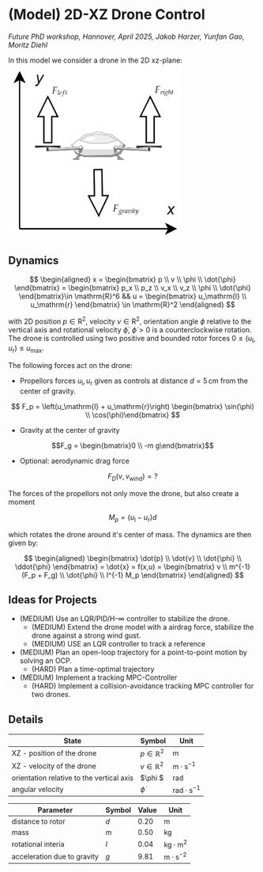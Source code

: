 # (Model) 2D-XZ Drone Control
*Future PhD workshop, Hannover, April 2025, Jakob Harzer, Yunfan Gao, Moritz Diehl*

In this model we consider a drone in the 2D xz-plane:
<img src="_misc/2DroneImage.png" width="350"/>

## Dynamics

$$
\begin{aligned}
x = \begin{bmatrix}
p \\
v \\
\phi \\
\dot{\phi}
\end{bmatrix} = \begin{bmatrix}
p_x \\
p_z \\
v_x \\
v_z \\
\phi \\
\dot{\phi}
\end{bmatrix}\in \mathrm{R}^6 && u = \begin{bmatrix}
u_\mathrm{l} \\
u_\mathrm{r}
\end{bmatrix} \in \mathrm{R}^2
\end{aligned}
$$

with 2D position $p \in \mathrm{R}^2$, velocity $v \in \mathrm{R}^2$, orientation angle $\phi$ relative to the vertical axis and rotational velocity $\dot{\phi}$, $\dot{\phi} >0$ is a counterclockwise rotation. The drone is controlled using two positive and bounded rotor forces $0 \leq (u_\mathrm{l},u_\mathrm{r}) \leq u_\mathrm{max}$.

The following forces act on the drone:
- Propellors forces $u_\mathrm{l}, u_\mathrm{r}$ given as controls at distance $d = 5\,\mathrm{cm}$ from the center of gravity.

$$
F_p = \left(u_\mathrm{l} + u_\mathrm{r}\right) \begin{bmatrix}  \sin(\phi) \\
\cos(\phi)\end{bmatrix}
$$

- Gravity at the center of gravity

$$F_g = \begin{bmatrix}0 \\
-m g\end{bmatrix}$$
- Optional: aerodynamic drag force 

$$F_D(v, v_\mathrm{wind}) = ?$$

The forces of the propellors not only move the drone, but also create a moment 

$$
M_p = \left(u_\mathrm{l} - u_\mathrm{r}\right) d
$$

which rotates the drone around it's center of mass. The dynamics are then given by:

$$
\begin{aligned}
\begin{bmatrix}
\dot{p} \\
\dot{v} \\
\dot{\phi} \\
\ddot{\phi}
\end{bmatrix} = \dot{x} = f(x,u) =  \begin{bmatrix}
v \\
m^{-1}(F_p + F_g) \\
\dot{\phi} \\
I^{-1} M_p
\end{bmatrix}
\end{aligned}
$$

## Ideas for Projects
- (MEDIUM) Use an LQR/PID/H-$\infty$ controller to stabilize the drone.
	- (MEDIUM) Extend the drone model with a airdrag force, stabilize the drone against a strong wind gust.
	- (MEDIUM) USE an LQR controller to track a reference
- (MEDIUM) Plan an open-loop trajectory for a point-to-point motion by solving an OCP.
	- (HARD) Plan a time-optimal trajectory
- (MEDIUM) Implement a tracking MPC-Controller
	 - (HARD) Implement a collision-avoidance tracking MPC controller for two drones.

## Details

| State                                     | Symbol               | Unit          |
| ----------------------------------------- | -------------------- | ------------- |
| XZ - position of the drone                | $p \in \mathbb{R}^2$ | $\mathrm{m}$      |
| XZ - velocity of the drone                | $v \in \mathbb{R}^2$ | $\mathrm{m}\cdot \mathrm{s}^{-1}$     |
| orientation relative to the vertical axis | $\phi $              | $\mathrm{rad}$           |
| angular velocity                          | $\dot{\phi}$         | $\mathrm{rad}\cdot \mathrm{s}^{-1}$        |

| Parameter                   | Symbol | Value | Unit                      |
| --------------------------- | ------ | ----- | ------------------------- |
| distance to rotor           | $d$    | 0.20  | $\mathrm{m}$             |
| mass                        | $m$    | 0.50  | $\mathrm{kg}$             |
| rotational interia          | $I$    | 0.04  | $\mathrm{kg}\cdot\mathrm{m}^2$ |
| acceleration due to gravity | $g$    | 9.81  | $\mathrm{m}\cdot\mathrm{s}^{-2}$        |
